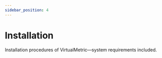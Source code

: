 ```yaml
---
sidebar_position: 4
---
```


# Installation

Installation procedures of VirtualMetric&mdash;system requirements included.
